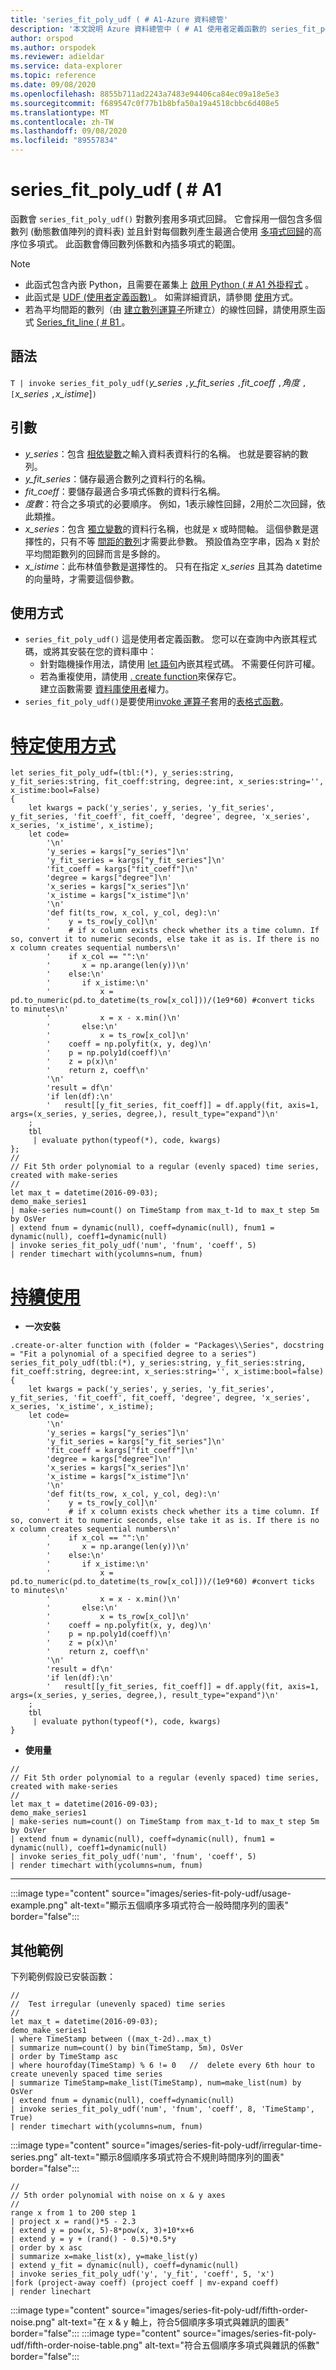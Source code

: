 ```yaml
---
title: 'series_fit_poly_udf ( # A1-Azure 資料總管'
description: '本文說明 Azure 資料總管中 ( # A1 使用者定義函數的 series_fit_poly_udf。'
author: orspod
ms.author: orspodek
ms.reviewer: adieldar
ms.service: data-explorer
ms.topic: reference
ms.date: 09/08/2020
ms.openlocfilehash: 8855b711ad2243a7483e94406ca84ec09a18e5e3
ms.sourcegitcommit: f689547c0f77b1b8bfa50a19a4518cbbc6d408e5
ms.translationtype: MT
ms.contentlocale: zh-TW
ms.lasthandoff: 09/08/2020
ms.locfileid: "89557834"
---
```

# <a name="series_fit_poly_udf"></a>series_fit_poly_udf ( # A1


函數會 `series_fit_poly_udf()` 對數列套用多項式回歸。 它會採用一個包含多個數列 (動態數值陣列的資料表) 並且針對每個數列產生最適合使用 [多項式回歸](https://en.wikipedia.org/wiki/Polynomial_regression)的高序位多項式。 此函數會傳回數列係數和內插多項式的範圍。

> [!NOTE]
>* 此函式包含內嵌 Python，且需要在叢集上 [啟用 Python ( # A1 外掛程式](../query/pythonplugin.md#enable-the-plugin) 。
>* 此函式是 [UDF (使用者定義函數) ](../query/functions/user-defined-functions.md)。 如需詳細資訊，請參閱 [使用](#usage)方式。
>* 若為平均間距的數列（由 [建立數列運算子](../query/make-seriesoperator.md)所建立）的線性回歸，請使用原生函式 [Series_fit_line ( # B1 ](../query/series-fit-linefunction.md)。

## <a name="syntax"></a>語法

`T | invoke series_fit_poly_udf(`*y_series* `,`*y_fit_series* `,`*fit_coeff* `,`*角度* `, [`*x_series* `,`*x_istime*]`)`
  
## <a name="arguments"></a>引數

* *y_series*：包含 [相依變數](https://en.wikipedia.org/wiki/Dependent_and_independent_variables)之輸入資料表資料行的名稱。 也就是要容納的數列。
* *y_fit_series*：儲存最適合數列之資料行的名稱。
* *fit_coeff*：要儲存最適合多項式係數的資料行名稱。
* *度數*：符合之多項式的必要順序。 例如，1表示線性回歸，2用於二次回歸，依此類推。
* *x_series*：包含 [獨立變數](https://en.wikipedia.org/wiki/Dependent_and_independent_variables)的資料行名稱，也就是 x 或時間軸。 這個參數是選擇性的，只有不等 [間距的數列](https://en.wikipedia.org/wiki/Unevenly_spaced_time_series)才需要此參數。 預設值為空字串，因為 x 對於平均間距數列的回歸而言是多餘的。
* *x_istime*：此布林值參數是選擇性的。 只有在指定 *x_series* 且其為 datetime 的向量時，才需要這個參數。

## <a name="usage"></a>使用方式

* `series_fit_poly_udf()` 這是使用者定義函數。 您可以在查詢中內嵌其程式碼，或將其安裝在您的資料庫中：
    * 針對臨機操作用法，請使用 [let 語句](../query/letstatement.md)內嵌其程式碼。 不需要任何許可權。
    * 若為重複使用，請使用 [. create function](../management/create-function.md)來保存它。 <br>
        建立函數需要 [資料庫使用者](../management/access-control/role-based-authorization.md)權力。
* `series_fit_poly_udf()`是要使用[invoke 運算子](../query/invokeoperator.md)套用的[表格式函數](../query/functions/user-defined-functions.md#tabular-function)。

# <a name="ad-hoc-usage"></a>[特定使用方式](#tab/adhoc)

<!-- csl: https://help.kusto.windows.net:443/Samples -->
```kusto
let series_fit_poly_udf=(tbl:(*), y_series:string, y_fit_series:string, fit_coeff:string, degree:int, x_series:string='', x_istime:bool=False)
{
    let kwargs = pack('y_series', y_series, 'y_fit_series', y_fit_series, 'fit_coeff', fit_coeff, 'degree', degree, 'x_series', x_series, 'x_istime', x_istime);
    let code=
        '\n'
        'y_series = kargs["y_series"]\n'
        'y_fit_series = kargs["y_fit_series"]\n'
        'fit_coeff = kargs["fit_coeff"]\n'
        'degree = kargs["degree"]\n'
        'x_series = kargs["x_series"]\n'
        'x_istime = kargs["x_istime"]\n'
        '\n'
        'def fit(ts_row, x_col, y_col, deg):\n'
        '    y = ts_row[y_col]\n'
        '    # if x column exists check whether its a time column. If so, convert it to numeric seconds, else take it as is. If there is no x column creates sequential numbers\n'
        '    if x_col == "":\n'
        '       x = np.arange(len(y))\n'
        '    else:\n'
        '       if x_istime:\n'
        '           x = pd.to_numeric(pd.to_datetime(ts_row[x_col]))/(1e9*60) #convert ticks to minutes\n'
        '           x = x - x.min()\n'
        '       else:\n'
        '           x = ts_row[x_col]\n'
        '    coeff = np.polyfit(x, y, deg)\n'
        '    p = np.poly1d(coeff)\n'
        '    z = p(x)\n'
        '    return z, coeff\n'
        '\n'
        'result = df\n'
        'if len(df):\n'
        '   result[[y_fit_series, fit_coeff]] = df.apply(fit, axis=1, args=(x_series, y_series, degree,), result_type="expand")\n'
    ;
    tbl
     | evaluate python(typeof(*), code, kwargs)
};
//
// Fit 5th order polynomial to a regular (evenly spaced) time series, created with make-series
//
let max_t = datetime(2016-09-03);
demo_make_series1
| make-series num=count() on TimeStamp from max_t-1d to max_t step 5m by OsVer
| extend fnum = dynamic(null), coeff=dynamic(null), fnum1 = dynamic(null), coeff1=dynamic(null)
| invoke series_fit_poly_udf('num', 'fnum', 'coeff', 5)
| render timechart with(ycolumns=num, fnum)
```

# <a name="persistent-usage"></a>[持續使用](#tab/persistent)

* **一次安裝**
<!-- csl: https://help.kusto.windows.net:443/Samples -->
```kusto
.create-or-alter function with (folder = "Packages\\Series", docstring = "Fit a polynomial of a specified degree to a series")
series_fit_poly_udf(tbl:(*), y_series:string, y_fit_series:string, fit_coeff:string, degree:int, x_series:string='', x_istime:bool=false)
{
    let kwargs = pack('y_series', y_series, 'y_fit_series', y_fit_series, 'fit_coeff', fit_coeff, 'degree', degree, 'x_series', x_series, 'x_istime', x_istime);
    let code=
        '\n'
        'y_series = kargs["y_series"]\n'
        'y_fit_series = kargs["y_fit_series"]\n'
        'fit_coeff = kargs["fit_coeff"]\n'
        'degree = kargs["degree"]\n'
        'x_series = kargs["x_series"]\n'
        'x_istime = kargs["x_istime"]\n'
        '\n'
        'def fit(ts_row, x_col, y_col, deg):\n'
        '    y = ts_row[y_col]\n'
        '    # if x column exists check whether its a time column. If so, convert it to numeric seconds, else take it as is. If there is no x column creates sequential numbers\n'
        '    if x_col == "":\n'
        '       x = np.arange(len(y))\n'
        '    else:\n'
        '       if x_istime:\n'
        '           x = pd.to_numeric(pd.to_datetime(ts_row[x_col]))/(1e9*60) #convert ticks to minutes\n'
        '           x = x - x.min()\n'
        '       else:\n'
        '           x = ts_row[x_col]\n'
        '    coeff = np.polyfit(x, y, deg)\n'
        '    p = np.poly1d(coeff)\n'
        '    z = p(x)\n'
        '    return z, coeff\n'
        '\n'
        'result = df\n'
        'if len(df):\n'
        '   result[[y_fit_series, fit_coeff]] = df.apply(fit, axis=1, args=(x_series, y_series, degree,), result_type="expand")\n'
    ;
    tbl
     | evaluate python(typeof(*), code, kwargs)
}
```

* **使用量**
<!-- csl: https://help.kusto.windows.net:443/Samples -->
```kusto
//
// Fit 5th order polynomial to a regular (evenly spaced) time series, created with make-series
//
let max_t = datetime(2016-09-03);
demo_make_series1
| make-series num=count() on TimeStamp from max_t-1d to max_t step 5m by OsVer
| extend fnum = dynamic(null), coeff=dynamic(null), fnum1 = dynamic(null), coeff1=dynamic(null)
| invoke series_fit_poly_udf('num', 'fnum', 'coeff', 5)
| render timechart with(ycolumns=num, fnum)
```

---

:::image type="content" source="images/series-fit-poly-udf/usage-example.png" alt-text="顯示五個順序多項式符合一般時間序列的圖表" border="false":::

## <a name="additional-examples"></a>其他範例

下列範例假設已安裝函數：

<!-- csl: https://help.kusto.windows.net:443/Samples -->
```kusto
//
//  Test irregular (unevenly spaced) time series
//
let max_t = datetime(2016-09-03);
demo_make_series1
| where TimeStamp between ((max_t-2d)..max_t)
| summarize num=count() by bin(TimeStamp, 5m), OsVer
| order by TimeStamp asc
| where hourofday(TimeStamp) % 6 != 0   //  delete every 6th hour to create unevenly spaced time series
| summarize TimeStamp=make_list(TimeStamp), num=make_list(num) by OsVer
| extend fnum = dynamic(null), coeff=dynamic(null)
| invoke series_fit_poly_udf('num', 'fnum', 'coeff', 8, 'TimeStamp', True)
| render timechart with(ycolumns=num, fnum)
```

:::image type="content" source="images/series-fit-poly-udf/irregular-time-series.png" alt-text="顯示8個順序多項式符合不規則時間序列的圖表" border="false":::

<!-- csl: https://help.kusto.windows.net:443/Samples -->
```kusto
//
// 5th order polynomial with noise on x & y axes
//
range x from 1 to 200 step 1
| project x = rand()*5 - 2.3
| extend y = pow(x, 5)-8*pow(x, 3)+10*x+6
| extend y = y + (rand() - 0.5)*0.5*y
| order by x asc 
| summarize x=make_list(x), y=make_list(y)
| extend y_fit = dynamic(null), coeff=dynamic(null)
| invoke series_fit_poly_udf('y', 'y_fit', 'coeff', 5, 'x')
|fork (project-away coeff) (project coeff | mv-expand coeff)
| render linechart
```

:::image type="content" source="images/series-fit-poly-udf/fifth-order-noise.png" alt-text="在 x & y 軸上，符合5個順序多項式與雜訊的圖表" border="false":::
:::image type="content" source="images/series-fit-poly-udf/fifth-order-noise-table.png" alt-text="符合五個順序多項式與雜訊的係數" border="false":::

